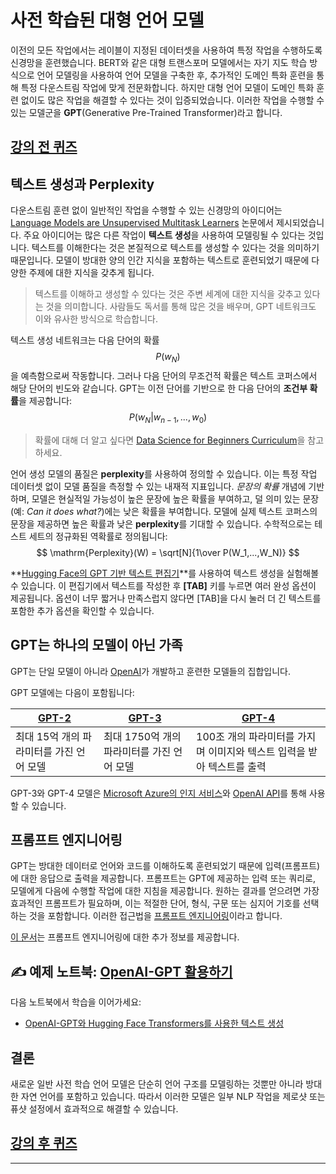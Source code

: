 <!--
CO_OP_TRANSLATOR_METADATA:
{
  "original_hash": "97836d30a6bec736f8e3b4411c572bc2",
  "translation_date": "2025-09-23T13:24:44+00:00",
  "source_file": "lessons/5-NLP/20-LangModels/README.md",
  "language_code": "ko"
}
-->
# 사전 학습된 대형 언어 모델

이전의 모든 작업에서는 레이블이 지정된 데이터셋을 사용하여 특정 작업을 수행하도록 신경망을 훈련했습니다. BERT와 같은 대형 트랜스포머 모델에서는 자기 지도 학습 방식으로 언어 모델링을 사용하여 언어 모델을 구축한 후, 추가적인 도메인 특화 훈련을 통해 특정 다운스트림 작업에 맞게 전문화합니다. 하지만 대형 언어 모델이 도메인 특화 훈련 없이도 많은 작업을 해결할 수 있다는 것이 입증되었습니다. 이러한 작업을 수행할 수 있는 모델군을 **GPT**(Generative Pre-Trained Transformer)라고 합니다.

## [강의 전 퀴즈](https://ff-quizzes.netlify.app/en/ai/quiz/39)

## 텍스트 생성과 Perplexity

다운스트림 훈련 없이 일반적인 작업을 수행할 수 있는 신경망의 아이디어는 [Language Models are Unsupervised Multitask Learners](https://cdn.openai.com/better-language-models/language_models_are_unsupervised_multitask_learners.pdf) 논문에서 제시되었습니다. 주요 아이디어는 많은 다른 작업이 **텍스트 생성**을 사용하여 모델링될 수 있다는 것입니다. 텍스트를 이해한다는 것은 본질적으로 텍스트를 생성할 수 있다는 것을 의미하기 때문입니다. 모델이 방대한 양의 인간 지식을 포함하는 텍스트로 훈련되었기 때문에 다양한 주제에 대한 지식을 갖추게 됩니다.

> 텍스트를 이해하고 생성할 수 있다는 것은 주변 세계에 대한 지식을 갖추고 있다는 것을 의미합니다. 사람들도 독서를 통해 많은 것을 배우며, GPT 네트워크도 이와 유사한 방식으로 학습합니다.

텍스트 생성 네트워크는 다음 단어의 확률 $$P(w_N)$$을 예측함으로써 작동합니다. 그러나 다음 단어의 무조건적 확률은 텍스트 코퍼스에서 해당 단어의 빈도와 같습니다. GPT는 이전 단어를 기반으로 한 다음 단어의 **조건부 확률**을 제공합니다: $$P(w_N | w_{n-1}, ..., w_0)$$

> 확률에 대해 더 알고 싶다면 [Data Science for Beginners Curriculum](https://github.com/microsoft/Data-Science-For-Beginners/tree/main/1-Introduction/04-stats-and-probability)을 참고하세요.

언어 생성 모델의 품질은 **perplexity**를 사용하여 정의할 수 있습니다. 이는 특정 작업 데이터셋 없이 모델 품질을 측정할 수 있는 내재적 지표입니다. *문장의 확률* 개념에 기반하며, 모델은 현실적일 가능성이 높은 문장에 높은 확률을 부여하고, 덜 의미 있는 문장(예: *Can it does what?*)에는 낮은 확률을 부여합니다. 모델에 실제 텍스트 코퍼스의 문장을 제공하면 높은 확률과 낮은 **perplexity**를 기대할 수 있습니다. 수학적으로는 테스트 세트의 정규화된 역확률로 정의됩니다:
$$
\mathrm{Perplexity}(W) = \sqrt[N]{1\over P(W_1,...,W_N)}
$$ 

**[Hugging Face의 GPT 기반 텍스트 편집기](https://transformer.huggingface.co/doc/gpt2-large)**를 사용하여 텍스트 생성을 실험해볼 수 있습니다. 이 편집기에서 텍스트를 작성한 후 **[TAB]** 키를 누르면 여러 완성 옵션이 제공됩니다. 옵션이 너무 짧거나 만족스럽지 않다면 [TAB]을 다시 눌러 더 긴 텍스트를 포함한 추가 옵션을 확인할 수 있습니다.

## GPT는 하나의 모델이 아닌 가족

GPT는 단일 모델이 아니라 [OpenAI](https://openai.com)가 개발하고 훈련한 모델들의 집합입니다.

GPT 모델에는 다음이 포함됩니다:

| [GPT-2](https://huggingface.co/docs/transformers/model_doc/gpt2#openai-gpt2) | [GPT-3](https://openai.com/research/language-models-are-few-shot-learners) | [GPT-4](https://openai.com/gpt-4) |
| -- | -- | -- |
|최대 15억 개의 파라미터를 가진 언어 모델 | 최대 1750억 개의 파라미터를 가진 언어 모델 | 100조 개의 파라미터를 가지며 이미지와 텍스트 입력을 받아 텍스트를 출력 |


GPT-3와 GPT-4 모델은 [Microsoft Azure의 인지 서비스](https://azure.microsoft.com/en-us/services/cognitive-services/openai-service/#overview?WT.mc_id=academic-77998-cacaste)와 [OpenAI API](https://openai.com/api)를 통해 사용할 수 있습니다.

## 프롬프트 엔지니어링

GPT는 방대한 데이터로 언어와 코드를 이해하도록 훈련되었기 때문에 입력(프롬프트)에 대한 응답으로 출력을 제공합니다. 프롬프트는 GPT에 제공하는 입력 또는 쿼리로, 모델에게 다음에 수행할 작업에 대한 지침을 제공합니다. 원하는 결과를 얻으려면 가장 효과적인 프롬프트가 필요하며, 이는 적절한 단어, 형식, 구문 또는 심지어 기호를 선택하는 것을 포함합니다. 이러한 접근법을 [프롬프트 엔지니어링](https://learn.microsoft.com/en-us/shows/ai-show/the-basics-of-prompt-engineering-with-azure-openai-service?WT.mc_id=academic-77998-bethanycheum)이라고 합니다.

[이 문서](https://learn.microsoft.com/en-us/semantic-kernel/prompt-engineering/?WT.mc_id=academic-77998-bethanycheum)는 프롬프트 엔지니어링에 대한 추가 정보를 제공합니다.

## ✍️ 예제 노트북: [OpenAI-GPT 활용하기](GPT-PyTorch.ipynb)

다음 노트북에서 학습을 이어가세요:

* [OpenAI-GPT와 Hugging Face Transformers를 사용한 텍스트 생성](GPT-PyTorch.ipynb)

## 결론

새로운 일반 사전 학습 언어 모델은 단순히 언어 구조를 모델링하는 것뿐만 아니라 방대한 자연 언어를 포함하고 있습니다. 따라서 이러한 모델은 일부 NLP 작업을 제로샷 또는 퓨샷 설정에서 효과적으로 해결할 수 있습니다.

## [강의 후 퀴즈](https://ff-quizzes.netlify.app/en/ai/quiz/40)

---

